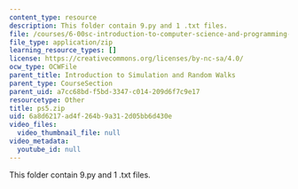 ```yaml
---
content_type: resource
description: This folder contain 9.py and 1 .txt files.
file: /courses/6-00sc-introduction-to-computer-science-and-programming-spring-2011/6a8d6217ad4f264b9a312d05bb6d430e_ps5.zip
file_type: application/zip
learning_resource_types: []
license: https://creativecommons.org/licenses/by-nc-sa/4.0/
ocw_type: OCWFile
parent_title: Introduction to Simulation and Random Walks
parent_type: CourseSection
parent_uid: a7cc68bd-f5bd-3347-c014-209d6f7c9e17
resourcetype: Other
title: ps5.zip
uid: 6a8d6217-ad4f-264b-9a31-2d05bb6d430e
video_files:
  video_thumbnail_file: null
video_metadata:
  youtube_id: null
---
```

This folder contain 9.py and 1 .txt files.